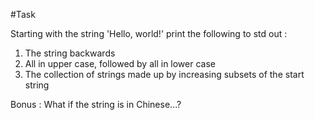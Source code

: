 #Task

Starting with the string 'Hello, world!' print the following to std out :

1. The string backwards
2. All in upper case, followed by all in lower case
3. The collection of strings made up by increasing subsets of the start string

Bonus : What if the string is in Chinese...?
